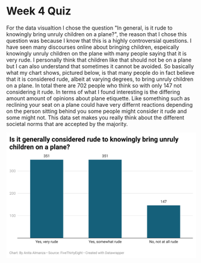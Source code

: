 # Week 4 Quiz

For the data visualtion I chose the question "In general, is it rude to knowingly bring unruly children on a plane?", the reason that I chose this question was because I know that this is a highly controversial questions. I have seen many discourses online about bringing children, espeically knowingly unruly children on the plane with many people saying that it is very rude. I personally think that children like that should not be on a plane but I can also understand that sometimes it cannot be avoided. So basically what my chart shows, pictured below, is that many people do in fact believe that it is considered rude, albeit at varying degrees, to bring unruly children on a plane. In total there are 702 people who think so with only 147 not considering it rude. 
In terms of what I found interesting is the differing amount amount of opinions about plane etiquette. Like something such as reclining your seat on a plane could have very differnt reactions depending on the person sitting behind you some people might consider it rude and some might not. This data set makes you really think about the different societal norms that are accepted by the majority. 

![Data Visualization](Flying-Etiquette-Table.png)
